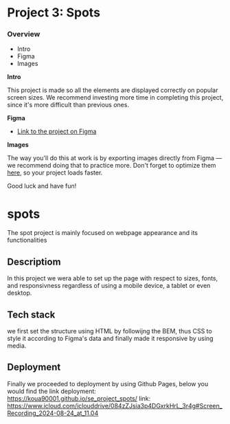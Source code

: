 # Project 3: Spots

### Overview  

* Intro  
* Figma  
* Images  
  
**Intro**
  
This project is made so all the elements are displayed correctly on popular screen sizes. We recommend investing more time in completing this project, since it's more difficult than previous ones.  
  
**Figma**  
  
* [Link to the project on Figma](https://www.figma.com/file/BBNm2bC3lj8QQMHlnqRsga/Sprint-3-Project-%E2%80%94-Spots?type=design&node-id=2%3A60&mode=design&t=afgNFybdorZO6cQo-1)
  
**Images**  
  
The way you'll do this at work is by exporting images directly from Figma — we recommend doing that to practice more. Don't forget to optimize them [here](https://tinypng.com/), so your project loads faster. 
  
Good luck and have fun!


# spots 
The spot project is mainly focused on webpage appearance and its functionalities
## Descriptiom
In this project we wera able to set up the page with respect to sizes, fonts, and responsivness regardless of using a mobile device, a tablet or even desktop.
## Tech stack
we first set the structure using HTML by followijng the BEM, thus CSS to style it according to Figma's data and finally made it responsive by using media.
## Deployment
Finally we proceeded to deployment by using Github Pages, below you would find the link
deployment:
 https://koua90001.github.io/se_project_spots/
 link: https://www.icloud.com/iclouddrive/084zZJsia3p4DGxrkHrL_3r4g#Screen_Recording_2024-08-24_at_11.04
 
